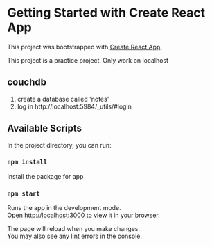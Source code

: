 # Getting Started with Create React App

This project was bootstrapped with [Create React App](https://github.com/facebook/create-react-app).

This project is a practice project. Only work on localhost

## couchdb

1. create a database called 'notes'
2. log in http://localhost:5984/_utils/#login


## Available Scripts

In the project directory, you can run:

### `npm install` 
Install the package for app

### `npm start`

Runs the app in the development mode.\
Open [http://localhost:3000](http://localhost:3000) to view it in your browser.

The page will reload when you make changes.\
You may also see any lint errors in the console.
